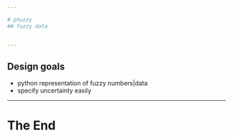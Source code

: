 ```yaml
---

# phuzzy
## fuzzy data


---
```


## Design goals

* python representation of fuzzy numbers|data
* specify uncertainty easily

---

# The End

